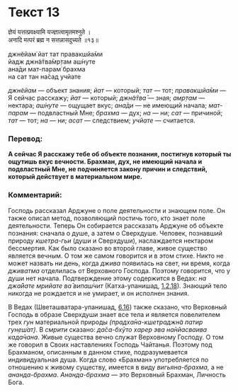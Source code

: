 # Текст 13

ज्ञेयं यत्तत्प्रवक्ष्यामि यज्ज्ञात्वामृतमश्नुते ।  
अनादि मत्परं ब्रह्म न सत्तन्नासदुच्यते ॥१३॥

джн̃ейам̇ йат тат правакшйа̄ми  
йадж джн̃а̄тва̄мр̣там аш́нуте  
ана̄ди мат-парам̇ брахма  
на сат тан на̄сад учйате

_джн̃ейам_ — объект знания; _йат_ — который; _тат_ — тот; _правакшйа̄ми_ — Я сейчас расскажу; _йат_ — который; _джн̃а̄тва̄_ — зная; _амр̣там_ — нектара; _аш́нуте_ — ощущает вкус; _ана̄ди_ — не имеющий начала; _мат-парам_ — подвластный Мне; _брахма_ — дух; _на_ — ни; _сат_ — причиной; _тат_ — тот; _на_ — ни; _асат_ — следствием; _учйате_ — считается.

### Перевод:

**А сейчас Я расскажу тебе об объекте познания, постигнув который ты ощутишь вкус вечности. Брахман, дух, не имеющий начала и подвластный Мне, не подчиняется закону причин и следствий, который действует в материальном мире.**

### Комментарий:

Господь рассказал Арджуне о поле деятельности и знающем поле. Он также описал метод, позволяющий постичь того, кто знает поле деятельности. Теперь Он собирается рассказать Арджуне об объекте познания: сначала о душе, а затем о Сверхдуше. Человек, познавший природу _кшетра-гьи_ (души и Сверхдуши), наслаждается нектаром бессмертия. Как было сказано во второй главе, живое существо является вечным. О том же самом говорится и в этом стихе. Никто не может назвать ни день, когда _джива_ появилась на свет, ни время, когда _дживатма_ отделилась от Верховного Господа. Поэтому говорится, что у души нет начала. Подтверждение этому содержится в Ведах: _на джа̄йате мрийате ва̄ випаш́чит_ (Катха-упанишад, [1.2.18](#)). Знающий тело никогда не рождается и не умирает, и он исполнен знания.

В Ведах (Шветашватара-упанишад, [6.16](#)) также сказано, что Верховный Господь в образе Сверхдуши знает все тела и является повелителем трех _гун_ материальной природы _(прадха̄на-кшетраджн̃а патир гун̣еш́ат̣)_. В _смрити_ сказано: _да̄са-бхӯто харер эва на̄нйасваива када̄чана_. Живые существа вечно служат Верховному Господу. О том же говорил в Своих наставлениях Господь Чайтанья. Поэтому под Брахманом, описанным в данном стихе, подразумевается индивидуальная душа. Когда слово «Брахман» употребляется по отношению к живому существу, имеется в виду _вигьяна-брахма,_ а не _ананда-брахма_. _Ананда-брахма_ — это Верховный Брахман, Личность Бога.